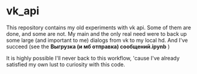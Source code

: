# vk_api

This repository contains my old experiments with vk api. Some of them are done, and some are not. 
My main and the only real need were to back up some large (and important to me) dialogs from vk to my local hd. And I've succeed (see the **Выгрузка (и мб отправка) сообщений.ipynb** )

It is highly possible I'll never back to this workflow, 'cause I've already satisfied my own lust to curiosity with this code.

